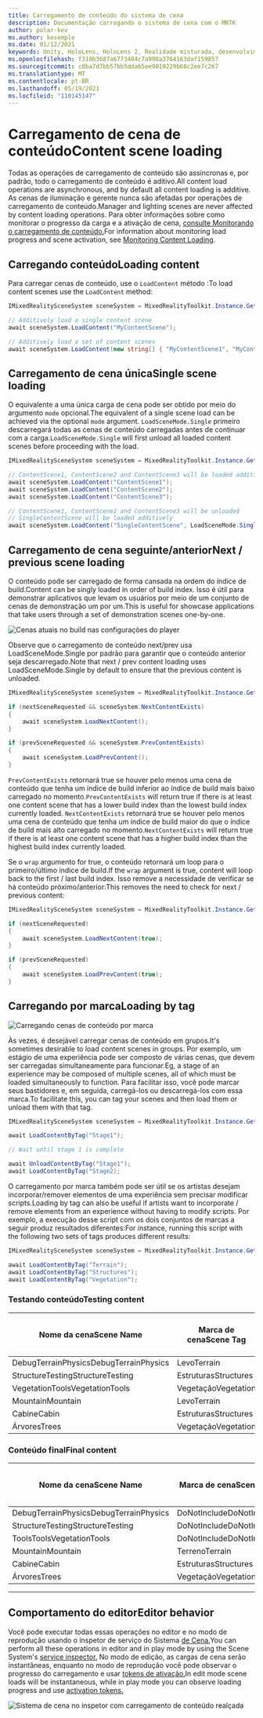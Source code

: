 ```yaml
---
title: Carregamento de conteúdo do sistema de cena
description: Documentação carregando o sistema de cena com o MRTK
author: polar-kev
ms.author: kesemple
ms.date: 01/12/2021
keywords: Unity, HoloLens, HoloLens 2, Realidade misturada, desenvolvimento, MRTK,
ms.openlocfilehash: f310b3687a6773404c7a998a3764163daf159857
ms.sourcegitcommit: c0ba7d7bb57bb5dda65ee9019229b68c2ee7c267
ms.translationtype: MT
ms.contentlocale: pt-BR
ms.lasthandoff: 05/19/2021
ms.locfileid: "110145147"
---
```

# <a name="content-scene-loading"></a><span data-ttu-id="10987-104">Carregamento de cena de conteúdo</span><span class="sxs-lookup"><span data-stu-id="10987-104">Content scene loading</span></span>

<span data-ttu-id="10987-105">Todas as operações de carregamento de conteúdo são assíncronas e, por padrão, todo o carregamento de conteúdo é aditivo.</span><span class="sxs-lookup"><span data-stu-id="10987-105">All content load operations are asynchronous, and by default all content loading is additive.</span></span> <span data-ttu-id="10987-106">As cenas de iluminação e gerente nunca são afetadas por operações de carregamento de conteúdo.</span><span class="sxs-lookup"><span data-stu-id="10987-106">Manager and lighting scenes are never affected by content loading operations.</span></span> <span data-ttu-id="10987-107">Para obter informações sobre como monitorar o progresso da carga e a ativação de cena, [consulte Monitorando o carregamento de conteúdo.](scene-system-load-progress.md)</span><span class="sxs-lookup"><span data-stu-id="10987-107">For information about monitoring load progress and scene activation, see [Monitoring Content Loading](scene-system-load-progress.md).</span></span>

## <a name="loading-content"></a><span data-ttu-id="10987-108">Carregando conteúdo</span><span class="sxs-lookup"><span data-stu-id="10987-108">Loading content</span></span>

<span data-ttu-id="10987-109">Para carregar cenas de conteúdo, use o `LoadContent` método :</span><span class="sxs-lookup"><span data-stu-id="10987-109">To load content scenes use the `LoadContent` method:</span></span>

```c#
IMixedRealitySceneSystem sceneSystem = MixedRealityToolkit.Instance.GetService<IMixedRealitySceneSystem>();

// Additively load a single content scene
await sceneSystem.LoadContent("MyContentScene");

// Additively load a set of content scenes
await sceneSystem.LoadContent(new string[] { "MyContentScene1", "MyContentScene2", "MyContentScene3" });
```

## <a name="single-scene-loading"></a><span data-ttu-id="10987-110">Carregamento de cena única</span><span class="sxs-lookup"><span data-stu-id="10987-110">Single scene loading</span></span>

<span data-ttu-id="10987-111">O equivalente a uma única carga de cena pode ser obtido por meio do argumento `mode` opcional.</span><span class="sxs-lookup"><span data-stu-id="10987-111">The equivalent of a single scene load can be achieved via the optional `mode` argument.</span></span> <span data-ttu-id="10987-112">`LoadSceneMode.Single` primeiro descarregará todas as cenas de conteúdo carregadas antes de continuar com a carga.</span><span class="sxs-lookup"><span data-stu-id="10987-112">`LoadSceneMode.Single` will first unload all loaded content scenes before proceeding with the load.</span></span>

```c#
IMixedRealitySceneSystem sceneSystem = MixedRealityToolkit.Instance.GetService<IMixedRealitySceneSystem>();

// ContentScene1, ContentScene2 and ContentScene3 will be loaded additively
await sceneSystem.LoadContent("ContentScene1");
await sceneSystem.LoadContent("ContentScene2");
await sceneSystem.LoadContent("ContentScene3");

// ContentScene1, ContentScene2 and ContentScene3 will be unloaded
// SingleContentScene will be loaded additively
await sceneSystem.LoadContent("SingleContentScene", LoadSceneMode.Single);
```

## <a name="next--previous-scene-loading"></a><span data-ttu-id="10987-113">Carregamento de cena seguinte/anterior</span><span class="sxs-lookup"><span data-stu-id="10987-113">Next / previous scene loading</span></span>

<span data-ttu-id="10987-114">O conteúdo pode ser carregado de forma cansada na ordem do índice de build.</span><span class="sxs-lookup"><span data-stu-id="10987-114">Content can be singly loaded in order of build index.</span></span> <span data-ttu-id="10987-115">Isso é útil para demonstrar aplicativos que levam os usuários por meio de um conjunto de cenas de demonstração um por um.</span><span class="sxs-lookup"><span data-stu-id="10987-115">This is useful for showcase applications that take users through a set of demonstration scenes one-by-one.</span></span>

![Cenas atuais no build nas configurações do player](../images/scene-system/MRTK_SceneSystemBuildSettings.png)

<span data-ttu-id="10987-117">Observe que o carregamento de conteúdo next/prev usa LoadSceneMode.Single por padrão para garantir que o conteúdo anterior seja descarregado.</span><span class="sxs-lookup"><span data-stu-id="10987-117">Note that next / prev content loading uses LoadSceneMode.Single by default to ensure that the previous content is unloaded.</span></span>

```c#
IMixedRealitySceneSystem sceneSystem = MixedRealityToolkit.Instance.GetService<IMixedRealitySceneSystem>();

if (nextSceneRequested && sceneSystem.NextContentExists)
{
    await sceneSystem.LoadNextContent();
}

if (prevSceneRequested && sceneSystem.PrevContentExists)
{
    await sceneSystem.LoadPrevContent();
}
```

<span data-ttu-id="10987-118">`PrevContentExists` retornará true se houver pelo menos uma cena de conteúdo que tenha um índice de build inferior ao índice de build mais baixo carregado no momento.</span><span class="sxs-lookup"><span data-stu-id="10987-118">`PrevContentExists` will return true if there is at least one content scene that has a lower build index than the lowest build index currently loaded.</span></span> <span data-ttu-id="10987-119">`NextContentExists` retornará true se houver pelo menos uma cena de conteúdo que tenha um índice de build maior do que o índice de build mais alto carregado no momento.</span><span class="sxs-lookup"><span data-stu-id="10987-119">`NextContentExists` will return true if there is at least one content scene that has a higher build index than the highest build index currently loaded.</span></span>

<span data-ttu-id="10987-120">Se o `wrap` argumento for true, o conteúdo retornará um loop para o primeiro/último índice de build.</span><span class="sxs-lookup"><span data-stu-id="10987-120">If the `wrap` argument is true, content will loop back to the first / last build index.</span></span> <span data-ttu-id="10987-121">Isso remove a necessidade de verificar se há conteúdo próximo/anterior:</span><span class="sxs-lookup"><span data-stu-id="10987-121">This removes the need to check for next / previous content:</span></span>

```c#
IMixedRealitySceneSystem sceneSystem = MixedRealityToolkit.Instance.GetService<IMixedRealitySceneSystem>();

if (nextSceneRequested)
{
    await sceneSystem.LoadNextContent(true);
}

if (prevSceneRequested)
{
    await sceneSystem.LoadPrevContent(true);
}
```

## <a name="loading-by-tag"></a><span data-ttu-id="10987-122">Carregando por marca</span><span class="sxs-lookup"><span data-stu-id="10987-122">Loading by tag</span></span>

![Carregando cenas de conteúdo por marca](../images/scene-system/MRTK_SceneSystemLoadingByTag.png)

<span data-ttu-id="10987-124">Às vezes, é desejável carregar cenas de conteúdo em grupos.</span><span class="sxs-lookup"><span data-stu-id="10987-124">It's sometimes desirable to load content scenes in groups.</span></span> <span data-ttu-id="10987-125">Por exemplo, um estágio de uma experiência pode ser composto de várias cenas, que devem ser carregadas simultaneamente para funcionar.</span><span class="sxs-lookup"><span data-stu-id="10987-125">Eg, a stage of an experience may be composed of multiple scenes, all of which must be loaded simultaneously to function.</span></span> <span data-ttu-id="10987-126">Para facilitar isso, você pode marcar seus bastidores e, em seguida, carregá-los ou descarregá-los com essa marca.</span><span class="sxs-lookup"><span data-stu-id="10987-126">To facilitate this, you can tag your scenes and then load them or unload them with that tag.</span></span>

```c#
IMixedRealitySceneSystem sceneSystem = MixedRealityToolkit.Instance.GetService<IMixedRealitySceneSystem>();

await LoadContentByTag("Stage1");

// Wait until stage 1 is complete

await UnloadContentByTag("Stage1");
await LoadContentByTag("Stage2);
```

<span data-ttu-id="10987-127">O carregamento por marca também pode ser útil se os artistas desejam incorporar/remover elementos de uma experiência sem precisar modificar scripts.</span><span class="sxs-lookup"><span data-stu-id="10987-127">Loading by tag can also be useful if artists want to incorporate / remove elements from an experience without having to modify scripts.</span></span> <span data-ttu-id="10987-128">Por exemplo, a execução desse script com os dois conjuntos de marcas a seguir produz resultados diferentes:</span><span class="sxs-lookup"><span data-stu-id="10987-128">For instance, running this script with the following two sets of tags produces different results:</span></span>

```c#
IMixedRealitySceneSystem sceneSystem = MixedRealityToolkit.Instance.GetService<IMixedRealitySceneSystem>();

await LoadContentByTag("Terrain");
await LoadContentByTag("Structures");
await LoadContentByTag("Vegetation");
```

### <a name="testing-content"></a><span data-ttu-id="10987-129">Testando conteúdo</span><span class="sxs-lookup"><span data-stu-id="10987-129">Testing content</span></span>

<span data-ttu-id="10987-130">Nome da cena</span><span class="sxs-lookup"><span data-stu-id="10987-130">Scene Name</span></span> | <span data-ttu-id="10987-131">Marca de cena</span><span class="sxs-lookup"><span data-stu-id="10987-131">Scene Tag</span></span> | <span data-ttu-id="10987-132">Carregado por script</span><span class="sxs-lookup"><span data-stu-id="10987-132">Loaded by script</span></span>
---|---|---
<span data-ttu-id="10987-133">DebugTerrainPhysics</span><span class="sxs-lookup"><span data-stu-id="10987-133">DebugTerrainPhysics</span></span> | <span data-ttu-id="10987-134">Levo</span><span class="sxs-lookup"><span data-stu-id="10987-134">Terrain</span></span> | <span data-ttu-id="10987-135">•</span><span class="sxs-lookup"><span data-stu-id="10987-135">•</span></span>
<span data-ttu-id="10987-136">StructureTesting</span><span class="sxs-lookup"><span data-stu-id="10987-136">StructureTesting</span></span> | <span data-ttu-id="10987-137">Estruturas</span><span class="sxs-lookup"><span data-stu-id="10987-137">Structures</span></span> | <span data-ttu-id="10987-138">•</span><span class="sxs-lookup"><span data-stu-id="10987-138">•</span></span>
<span data-ttu-id="10987-139">VegetationTools</span><span class="sxs-lookup"><span data-stu-id="10987-139">VegetationTools</span></span> | <span data-ttu-id="10987-140">Vegetação</span><span class="sxs-lookup"><span data-stu-id="10987-140">Vegetation</span></span> | <span data-ttu-id="10987-141">•</span><span class="sxs-lookup"><span data-stu-id="10987-141">•</span></span>
<span data-ttu-id="10987-142">Mountain</span><span class="sxs-lookup"><span data-stu-id="10987-142">Mountain</span></span> | <span data-ttu-id="10987-143">Levo</span><span class="sxs-lookup"><span data-stu-id="10987-143">Terrain</span></span> | <span data-ttu-id="10987-144">•</span><span class="sxs-lookup"><span data-stu-id="10987-144">•</span></span>
<span data-ttu-id="10987-145">Cabine</span><span class="sxs-lookup"><span data-stu-id="10987-145">Cabin</span></span> | <span data-ttu-id="10987-146">Estruturas</span><span class="sxs-lookup"><span data-stu-id="10987-146">Structures</span></span> | <span data-ttu-id="10987-147">•</span><span class="sxs-lookup"><span data-stu-id="10987-147">•</span></span>
<span data-ttu-id="10987-148">Árvores</span><span class="sxs-lookup"><span data-stu-id="10987-148">Trees</span></span> | <span data-ttu-id="10987-149">Vegetação</span><span class="sxs-lookup"><span data-stu-id="10987-149">Vegetation</span></span> | <span data-ttu-id="10987-150">•</span><span class="sxs-lookup"><span data-stu-id="10987-150">•</span></span>

### <a name="final-content"></a><span data-ttu-id="10987-151">Conteúdo final</span><span class="sxs-lookup"><span data-stu-id="10987-151">Final content</span></span>

<span data-ttu-id="10987-152">Nome da cena</span><span class="sxs-lookup"><span data-stu-id="10987-152">Scene Name</span></span> | <span data-ttu-id="10987-153">Marca de cena</span><span class="sxs-lookup"><span data-stu-id="10987-153">Scene Tag</span></span> | <span data-ttu-id="10987-154">Carregado por script</span><span class="sxs-lookup"><span data-stu-id="10987-154">Loaded by script</span></span>
---|---|---
<span data-ttu-id="10987-155">DebugTerrainPhysics</span><span class="sxs-lookup"><span data-stu-id="10987-155">DebugTerrainPhysics</span></span> | <span data-ttu-id="10987-156">DoNotInclude</span><span class="sxs-lookup"><span data-stu-id="10987-156">DoNotInclude</span></span> |
<span data-ttu-id="10987-157">StructureTesting</span><span class="sxs-lookup"><span data-stu-id="10987-157">StructureTesting</span></span> | <span data-ttu-id="10987-158">DoNotInclude</span><span class="sxs-lookup"><span data-stu-id="10987-158">DoNotInclude</span></span> |
<span data-ttu-id="10987-159">ToolsTools</span><span class="sxs-lookup"><span data-stu-id="10987-159">VegetationTools</span></span> | <span data-ttu-id="10987-160">DoNotInclude</span><span class="sxs-lookup"><span data-stu-id="10987-160">DoNotInclude</span></span> |
<span data-ttu-id="10987-161">Mountain</span><span class="sxs-lookup"><span data-stu-id="10987-161">Mountain</span></span> | <span data-ttu-id="10987-162">Terreno</span><span class="sxs-lookup"><span data-stu-id="10987-162">Terrain</span></span> | <span data-ttu-id="10987-163">•</span><span class="sxs-lookup"><span data-stu-id="10987-163">•</span></span>
<span data-ttu-id="10987-164">Cabine</span><span class="sxs-lookup"><span data-stu-id="10987-164">Cabin</span></span> | <span data-ttu-id="10987-165">Estruturas</span><span class="sxs-lookup"><span data-stu-id="10987-165">Structures</span></span> | <span data-ttu-id="10987-166">•</span><span class="sxs-lookup"><span data-stu-id="10987-166">•</span></span>
<span data-ttu-id="10987-167">Árvores</span><span class="sxs-lookup"><span data-stu-id="10987-167">Trees</span></span> | <span data-ttu-id="10987-168">Vegetação</span><span class="sxs-lookup"><span data-stu-id="10987-168">Vegetation</span></span> | <span data-ttu-id="10987-169">•</span><span class="sxs-lookup"><span data-stu-id="10987-169">•</span></span>

---

## <a name="editor-behavior"></a><span data-ttu-id="10987-170">Comportamento do editor</span><span class="sxs-lookup"><span data-stu-id="10987-170">Editor behavior</span></span>

<span data-ttu-id="10987-171">Você pode executar todas essas operações no editor e no modo de reprodução usando o inspetor de serviço do Sistema [de Cena.](../../configuration/mixed-reality-configuration-guide.md#editor-utilities)</span><span class="sxs-lookup"><span data-stu-id="10987-171">You can perform all these operations in editor and in play mode by using the Scene System's [service inspector.](../../configuration/mixed-reality-configuration-guide.md#editor-utilities)</span></span> <span data-ttu-id="10987-172">No modo de edição, as cargas de cena serão instantâneas, enquanto no modo de reprodução você pode observar o progresso do carregamento e usar [tokens de ativação.](scene-system-load-progress.md)</span><span class="sxs-lookup"><span data-stu-id="10987-172">In edit mode scene loads will be instantaneous, while in play mode you can observe loading progress and use [activation tokens.](scene-system-load-progress.md)</span></span>

![Sistema de cena no inspetor com carregamento de conteúdo realçada](../images/scene-system/MRTK_SceneSystemServiceInspector.PNG)
